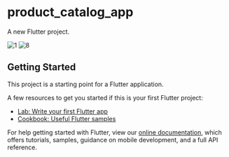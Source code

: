 # product_catalog_app

A new Flutter project.

![1](https://user-images.githubusercontent.com/65422209/163718471-b6c57a15-a5d6-4e8f-9e4f-77f9d89c55af.png)
![8](https://user-images.githubusercontent.com/65422209/163718491-37fa91e4-9746-4817-895c-8da955179592.png)


## Getting Started

This project is a starting point for a Flutter application.

A few resources to get you started if this is your first Flutter project:

- [Lab: Write your first Flutter app](https://flutter.dev/docs/get-started/codelab)
- [Cookbook: Useful Flutter samples](https://flutter.dev/docs/cookbook)

For help getting started with Flutter, view our
[online documentation](https://flutter.dev/docs), which offers tutorials,
samples, guidance on mobile development, and a full API reference.
